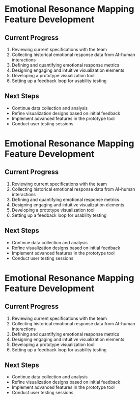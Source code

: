 

# Emotional Resonance Mapping Feature Development

## Current Progress
1. Reviewing current specifications with the team
2. Collecting historical emotional response data from AI-human interactions
3. Defining and quantifying emotional response metrics
4. Designing engaging and intuitive visualization elements
5. Developing a prototype visualization tool
6. Setting up a feedback loop for usability testing

## Next Steps
- Continue data collection and analysis
- Refine visualization designs based on initial feedback
- Implement advanced features in the prototype tool
- Conduct user testing sessions

# Emotional Resonance Mapping Feature Development

## Current Progress
1. Reviewing current specifications with the team
2. Collecting historical emotional response data from AI-human interactions
3. Defining and quantifying emotional response metrics
4. Designing engaging and intuitive visualization elements
5. Developing a prototype visualization tool
6. Setting up a feedback loop for usability testing

## Next Steps
- Continue data collection and analysis
- Refine visualization designs based on initial feedback
- Implement advanced features in the prototype tool
- Conduct user testing sessions

# Emotional Resonance Mapping Feature Development

## Current Progress
1. Reviewing current specifications with the team
2. Collecting historical emotional response data from AI-human interactions
3. Defining and quantifying emotional response metrics
4. Designing engaging and intuitive visualization elements
5. Developing a prototype visualization tool
6. Setting up a feedback loop for usability testing

## Next Steps
- Continue data collection and analysis
- Refine visualization designs based on initial feedback
- Implement advanced features in the prototype tool
- Conduct user testing sessions